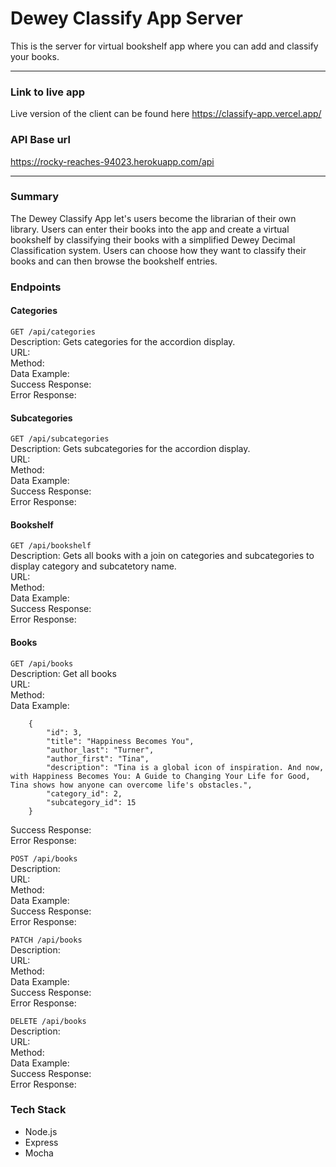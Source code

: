 # Dewey Classify App Server
This is the server for virtual bookshelf app where you can add and classify your books.

-----
### Link to live app
Live version of the client can be found here <a href = "https://classify-app.vercel.app/">https://classify-app.vercel.app/</a>

### API Base url
<a href = "https://rocky-reaches-94023.herokuapp.com/api">https://rocky-reaches-94023.herokuapp.com/api</a>

-----
### Summary
The Dewey Classify App let's users become the librarian of their own library. Users can enter their books into the app and create a virtual bookshelf by classifying their books with a simplified Dewey Decimal Classification system. Users can choose how they want to classify their books and can then browse the bookshelf entries.

### Endpoints

#### Categories
`GET /api/categories`  
Description: Gets categories for the accordion display.  
URL:    
Method:    
Data Example:  
Success Response:  
Error Response:  
#### Subcategories
`GET /api/subcategories`  
Description:  Gets subcategories for the accordion display.  
URL:    
Method:    
Data Example:  
Success Response:  
Error Response:  
#### Bookshelf  
`GET /api/bookshelf`  
Description:  Gets all books with a join on categories and subcategories to display category and subcatetory name.  
URL:    
Method:    
Data Example:  
Success Response:  
Error Response:  
#### Books
`GET /api/books`  
Description:  Get all books  
URL:    
Method:    
Data Example:  
```
    {
        "id": 3,
        "title": "Happiness Becomes You",
        "author_last": "Turner",
        "author_first": "Tina",
        "description": "Tina is a global icon of inspiration. And now, with Happiness Becomes You: A Guide to Changing Your Life for Good, Tina shows how anyone can overcome life's obstacles.",
        "category_id": 2,
        "subcategory_id": 15
    }
```
Success Response:  
Error Response:  


`POST /api/books`  
Description:  
URL:    
Method:    
Data Example:  
Success Response:  
Error Response:    


`PATCH /api/books`  
Description:  
URL:    
Method:    
Data Example:  
Success Response:  
Error Response:    


`DELETE /api/books`  
Description:  
URL:    
Method:    
Data Example:  
Success Response:  
Error Response:  


### Tech Stack
- Node.js
- Express
- Mocha
